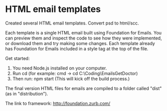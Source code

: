 ﻿# HTML email templates
Created several HTML email templates. 
Convert psd to html/scc. 

Each template is a single HTML email built using Foundation for Emails. 
You can preview them and inspect the code to see how they were implemented, or download them and try making some changes.
Each template already has Foundation for Emails included in a style tag at the top of the file.

Get started:

1. You need Node.js installed on your computer.
2. Run cd <project> (for example: cmd -> cd C:\Coding\EmailsGetDoctor)
3. Then run: npm start (This will kick off the build process.)

The final version HTML files for emails are compiled to a folder called "dist" (as in "distribution").

The link to framework: http://foundation.zurb.com/